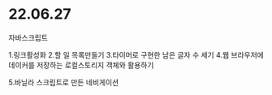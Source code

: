 # 22.06.27



자바스크립트

1.링크활성화
2.할 일 목록만들기
3.타이머로 구현한 남은 글자 수 세기
4.웹 브라우저에 데이커를 저장하는 로컬스토리지 객체와 활용하기

5.바닐라 스크립트로 만든 네비게이션
